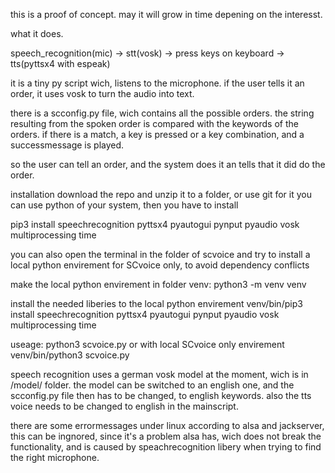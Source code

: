 this is a proof of concept. may it will grow in time depening on the interesst.

what it does.

speech_recognition(mic) -> stt(vosk) -> press keys on keyboard -> tts(pyttsx4 with espeak)

it is a tiny py script wich, listens to the microphone.
if the user tells it an order, it uses vosk to turn the audio into text.

there is a scconfig.py file, wich contains all the possible orders.
the string resulting from the spoken order is compared with the keywords of the orders.
if there is a match, a key is pressed or a key combination, and a successmessage is played.

so the user can tell an order, and the system does it an tells that it did do the order.

installation 
download the repo and unzip it to a folder, or use git for it
you can use python of your system, then you have to install 

pip3 install speechrecognition pyttsx4 pyautogui pynput pyaudio vosk multiprocessing time

you can also open the terminal in the folder of scvoice and try to install a local python envirement for SCvoice only, to avoid dependency conflicts

make the local python envirement in folder venv:
python3 -m venv venv

install the needed liberies to the local python envirement
venv/bin/pip3 install speechrecognition pyttsx4 pyautogui pynput pyaudio vosk multiprocessing time

useage:
python3 scvoice.py 
or with local SCvoice only envirement
venv/bin/python3 scvoice.py 


speech recognition uses a german vosk model at the moment, wich is in /model/ folder.
the model can be switched to an english one, and the scconfig.py file then has to be changed, to english keywords. 
also the tts voice needs to be changed to english in the mainscript. 

there are some errormessages under linux according to alsa and jackserver, this can be ingnored, 
since it's a problem alsa has, wich does not break the functionality, and is caused by speachrecognition libery when trying to find the right microphone.

